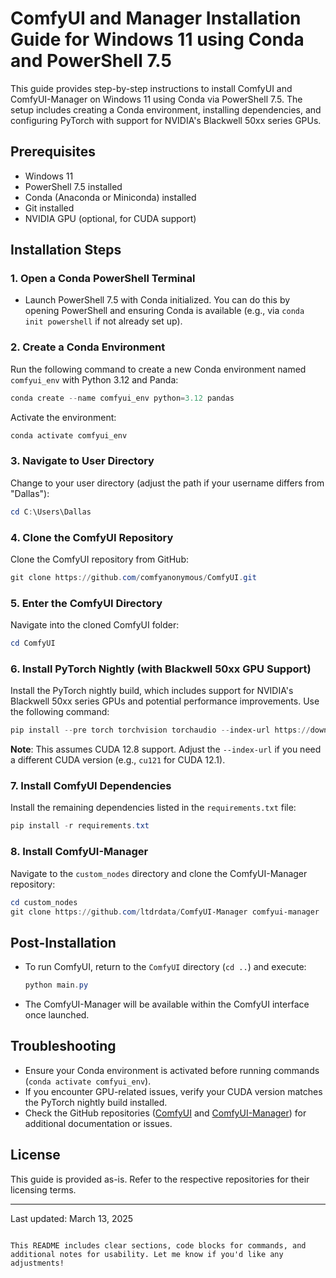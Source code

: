 # ComfyUI and Manager Installation Guide for Windows 11 using Conda and PowerShell 7.5

This guide provides step-by-step instructions to install ComfyUI and ComfyUI-Manager on Windows 11 using Conda via PowerShell 7.5. The setup includes creating a Conda environment, installing dependencies, and configuring PyTorch with support for NVIDIA's Blackwell 50xx series GPUs.

## Prerequisites
- Windows 11
- PowerShell 7.5 installed
- Conda (Anaconda or Miniconda) installed
- Git installed
- NVIDIA GPU (optional, for CUDA support)

## Installation Steps

### 1. Open a Conda PowerShell Terminal
- Launch PowerShell 7.5 with Conda initialized. You can do this by opening PowerShell and ensuring Conda is available (e.g., via `conda init powershell` if not already set up).

### 2. Create a Conda Environment
Run the following command to create a new Conda environment named `comfyui_env` with Python 3.12 and Panda:
```powershell
conda create --name comfyui_env python=3.12 pandas
```
Activate the environment:
```powershell
conda activate comfyui_env
```

### 3. Navigate to User Directory
Change to your user directory (adjust the path if your username differs from "Dallas"):
```powershell
cd C:\Users\Dallas
```

### 4. Clone the ComfyUI Repository
Clone the ComfyUI repository from GitHub:
```powershell
git clone https://github.com/comfyanonymous/ComfyUI.git
```

### 5. Enter the ComfyUI Directory
Navigate into the cloned ComfyUI folder:
```powershell
cd ComfyUI
```

### 6. Install PyTorch Nightly (with Blackwell 50xx GPU Support)
Install the PyTorch nightly build, which includes support for NVIDIA's Blackwell 50xx series GPUs and potential performance improvements. Use the following command:
```powershell
pip install --pre torch torchvision torchaudio --index-url https://download.pytorch.org/whl/nightly/cu128
```
**Note**: This assumes CUDA 12.8 support. Adjust the `--index-url` if you need a different CUDA version (e.g., `cu121` for CUDA 12.1).

### 7. Install ComfyUI Dependencies
Install the remaining dependencies listed in the `requirements.txt` file:
```powershell
pip install -r requirements.txt
```

### 8. Install ComfyUI-Manager
Navigate to the `custom_nodes` directory and clone the ComfyUI-Manager repository:
```powershell
cd custom_nodes
git clone https://github.com/ltdrdata/ComfyUI-Manager comfyui-manager
```

## Post-Installation
- To run ComfyUI, return to the `ComfyUI` directory (`cd ..`) and execute:
  ```powershell
  python main.py
  ```
- The ComfyUI-Manager will be available within the ComfyUI interface once launched.

## Troubleshooting
- Ensure your Conda environment is activated before running commands (`conda activate comfyui_env`).
- If you encounter GPU-related issues, verify your CUDA version matches the PyTorch nightly build installed.
- Check the GitHub repositories ([ComfyUI](https://github.com/comfyanonymous/ComfyUI) and [ComfyUI-Manager](https://github.com/ltdrdata/ComfyUI-Manager)) for additional documentation or issues.

## License
This guide is provided as-is. Refer to the respective repositories for their licensing terms.

---
Last updated: March 13, 2025
```

This README includes clear sections, code blocks for commands, and additional notes for usability. Let me know if you'd like any adjustments!
